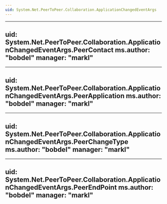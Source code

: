 ```yaml
---
uid: System.Net.PeerToPeer.Collaboration.ApplicationChangedEventArgs
---
```


---
uid: System.Net.PeerToPeer.Collaboration.ApplicationChangedEventArgs.PeerContact
ms.author: "bobdel"
manager: "markl"
---

---
uid: System.Net.PeerToPeer.Collaboration.ApplicationChangedEventArgs.PeerApplication
ms.author: "bobdel"
manager: "markl"
---

---
uid: System.Net.PeerToPeer.Collaboration.ApplicationChangedEventArgs.PeerChangeType
ms.author: "bobdel"
manager: "markl"
---

---
uid: System.Net.PeerToPeer.Collaboration.ApplicationChangedEventArgs.PeerEndPoint
ms.author: "bobdel"
manager: "markl"
---
